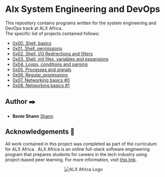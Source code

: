 # Alx System Engineering and DevOps

This repository contains programs written for the system engineering and DevOps track at ALX Africa.  
The specific list of projects contained follows:

* [0x00. Shell, basics](./0x00-shell_basics)
* [0x01. Shell, permissions](./0x01-shell_permissions)
* [0x02. Shell, I/O Redirections and filters](./0x02-shell_redirections)
* [0x03. Shell, init files, variables and expansions](./0x03-shell_variables_expansions)
* [0x04. Loops, conditions and parsing](./0x04-loops_conditions_and_parsing)
* [0x05. Processes and signals](./0x05-processes_and_signals)
* [0x06. Regular_expressions](./0x06-regular_expressions)
* [0x07. Networking basics #0](./0x07-networking_basics)
* [0x08. Networking basics #1](0x08-networking_basics_2)


## Author :black_nib:

* __Benie Shann__ [Shann](https://github.com/BenieShann)

## Acknowledgements :pray:

All work contained in this project was completed as part of the curriculum for ALX Africa . ALX Africa is an online full-stack software engineering program that prepares students for careers in the tech industry using project-based peer learning. For more information, visit [this link](https://www.alxafrica.com/).

<p align="center">
  <img
   src="https://www.alxafrica.com/wp-content/uploads/2022/01/header-logo.png"
       alt="ALX Africa Logo"
  >
</p>

